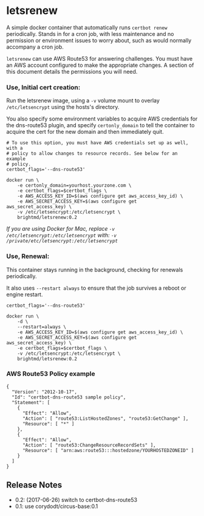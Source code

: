 # letsrenew

A simple docker container that automatically runs `certbot renew` periodically.
Stands in for a cron job, with less maintenance and no permission or
environment issues to worry about, such as would normally accompany a cron
job.

`letsrenew` can use AWS Route53 for answering challenges. You must have an
AWS account configured to make the appropriate changes. A section of this
document details the permissions you will need.


### Use, Initial cert creation:

Run the letsrenew image, using a `-v` volume mount to overlay
`/etc/letsencrypt` using the hosts's directory.

You also specify some environment variables to acquire AWS credentials for the
dns-route53 plugin, and specify `certonly_domain` to tell the container to
acquire the cert for the new domain and then immediately quit.

```
# To use this option, you must have AWS credentials set up as well, with a
# policy to allow changes to resource records. See below for an example
# policy.
certbot_flags='--dns-route53'

docker run \
    -e certonly_domain=yourhost.yourzone.com \
    -e certbot_flags=$certbot_flags \
    -e AWS_ACCESS_KEY_ID=$(aws configure get aws_access_key_id) \
    -e AWS_SECRET_ACCESS_KEY=$(aws configure get aws_secret_access_key) \
    -v /etc/letsencrypt:/etc/letsencrypt \
    brightmd/letsrenew:0.2
```

*If you are using Docker for Mac, replace `-v
/etc/letsencrypt:/etc/letsencrypt` with: `-v
/private/etc/letsencrypt:/etc/letsencrypt`*


### Use, Renewal:

This container stays running in the background, checking for renewals
periodically.

It also uses `--restart always` to ensure that the job survives a reboot or
engine restart.


```
certbot_flags='--dns-route53'

docker run \
    -d \
    --restart=always \
    -e AWS_ACCESS_KEY_ID=$(aws configure get aws_access_key_id) \
    -e AWS_SECRET_ACCESS_KEY=$(aws configure get aws_secret_access_key) \
    -e certbot_flags=$certbot_flags \
    -v /etc/letsencrypt:/etc/letsencrypt \
    brightmd/letsrenew:0.2
```

### AWS Route53 Policy example
```
{
  "Version": "2012-10-17",
  "Id": "certbot-dns-route53 sample policy",
  "Statement": [
    {
      "Effect": "Allow",
      "Action": [ "route53:ListHostedZones", "route53:GetChange" ],
      "Resource": [ "*" ]
    },
    {
      "Effect": "Allow",
      "Action": [ "route53:ChangeResourceRecordSets" ],
      "Resource": [ "arn:aws:route53:::hostedzone/YOURHOSTEDZONEID" ]
    }
  ]
}
```



## Release Notes

* 0.2: (2017-06-26) switch to certbot-dns-route53
* 0.1: use corydodt/circus-base:0.1
